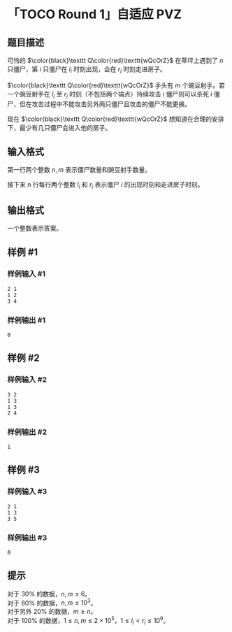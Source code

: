 # 「TOCO Round 1」自适应 PVZ

## 题目描述

可怜的 $\color{black}\texttt Q\color{red}\texttt{wQcOrZ}$ 在草坪上遇到了 $n$ 只僵尸，第 $i$ 只僵尸在 $l_i$ 时刻出现，会在 $r_i$ 时刻走进房子。

$\color{black}\texttt Q\color{red}\texttt{wQcOrZ}$ 手头有 $m$ 个豌豆射手。若一个豌豆射手在 $l_i$ 至 $r_i$ 时刻（不包括两个端点）持续攻击 $i$ 僵尸则可以杀死 $i$ 僵尸，但在攻击过程中不能攻击另外两只僵尸且攻击的僵尸不能更换。

现在 $\color{black}\texttt Q\color{red}\texttt{wQcOrZ}$ 想知道在合理的安排下，最少有几只僵尸会进入他的房子。

## 输入格式

第一行两个整数 $n,m$ 表示僵尸数量和豌豆射手数量。

接下来 $n$ 行每行两个整数 $l_i$ 和 $r_i$ 表示僵尸 $i$ 的出现时刻和走进房子时刻。

## 输出格式

一个整数表示答案。

## 样例 #1

### 样例输入 #1
```
2 1
1 2
3 4
```

### 样例输出 #1

```
0
```

## 样例 #2

### 样例输入 #2
```
3 2
1 3
1 3
2 4
```

### 样例输出 #2

```
1
```

## 样例 #3

### 样例输入 #3
```
2 1
1 3
3 5
```

### 样例输出 #3

```
0
```

## 提示

对于 $30\%$ 的数据，$n,m\leq 6$。  
对于 $60\%$ 的数据，$n,m\leq 10^3$。  
对于另外 $20\%$ 的数据，$m\geq n$。  
对于 $100\%$ 的数据，$1\leq n,m\leq 2\times 10^5$，$1\leq l_i<r_i\leq 10^9$。
